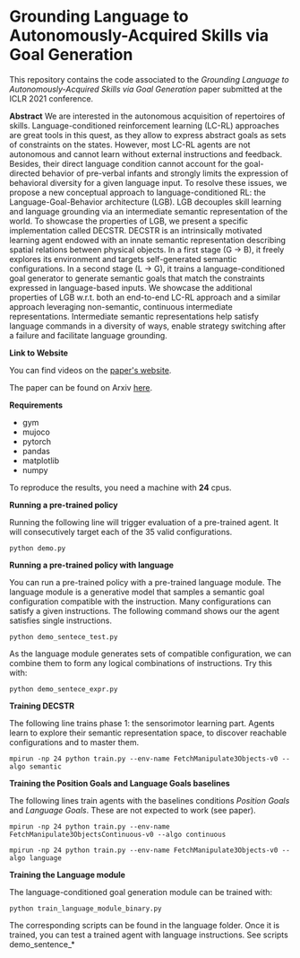 # Grounding Language to Autonomously-Acquired Skills via Goal Generation

This repository contains the code associated to the *Grounding Language to Autonomously-Acquired Skills via Goal Generation* paper submitted at the ICLR 2021 conference.

**Abstract**
We are interested in the autonomous acquisition of repertoires of skills. Language-conditioned reinforcement learning (LC-RL) approaches are great tools in this quest, as they allow to express abstract goals as sets of constraints on the states. However, most LC-RL agents are not autonomous and cannot learn without external instructions and feedback. Besides, their direct language condition cannot account for the goal-directed behavior of pre-verbal infants and strongly limits the expression of behavioral diversity for a given language input. To resolve these issues, we propose a new conceptual approach to language-conditioned RL: the Language-Goal-Behavior architecture (LGB). LGB decouples skill learning and language grounding via an intermediate semantic representation of the world. To showcase the properties of LGB, we present a specific implementation called DECSTR. DECSTR is an intrinsically motivated learning agent endowed with an innate semantic representation describing spatial relations between physical objects. In a first stage (G -> B), it freely explores its environment and targets self-generated semantic configurations. In a second stage (L -> G), it trains a language-conditioned  goal generator to generate semantic goals that match the constraints expressed in language-based inputs. We showcase the additional properties of LGB w.r.t. both an end-to-end LC-RL approach and a similar approach leveraging non-semantic, continuous intermediate representations. Intermediate semantic representations help satisfy language commands in a diversity of ways, enable strategy switching after a failure and facilitate language grounding.

**Link to Website**

You can find videos on the [paper's website](https://sites.google.com/view/decstr).

The paper can be found on Arxiv [here]().


**Requirements**

* gym
* mujoco
* pytorch
* pandas
* matplotlib
* numpy

To reproduce the results, you need a machine with **24** cpus.

**Running a pre-trained policy**

Running the following line will trigger evaluation of a pre-trained agent. It will consecutively target each of the 35 valid configurations.

```python demo.py```

**Running a pre-trained policy with language**

You can run a pre-trained policy with a pre-trained language module. The language module is a generative model that samples a semantic goal configuration compatible with the 
instruction. Many configurations can satisfy a given instructions. The following command shows our the agent satisfies single instructions.

```python demo_sentece_test.py``` 

As the language module generates sets of compatible configuration, we can combine them to form any logical combinations of instructions. Try this with: 

```python demo_sentece_expr.py``` 


**Training DECSTR**

The following line trains phase 1: the sensorimotor learning part. Agents learn to explore their semantic representation space, to discover reachable configurations and to master 
them.

```mpirun -np 24 python train.py --env-name FetchManipulate3Objects-v0 --algo semantic```

**Training the Position Goals and Language Goals baselines**

The following lines train agents with the baselines conditions *Position Goals* and *Language Goals*. These are not expected to work (see paper).

```mpirun -np 24 python train.py --env-name FetchManipulate3ObjectsContinuous-v0 --algo continuous```

```mpirun -np 24 python train.py --env-name FetchManipulate3Objects-v0 --algo language```

**Training the Language module** 

The language-conditioned goal generation module can be trained with:

```python train_language_module_binary.py ```

The corresponding scripts can be found in the language folder. Once it is trained, you can test a trained agent with language instructions. See scripts demo_sentence_*
